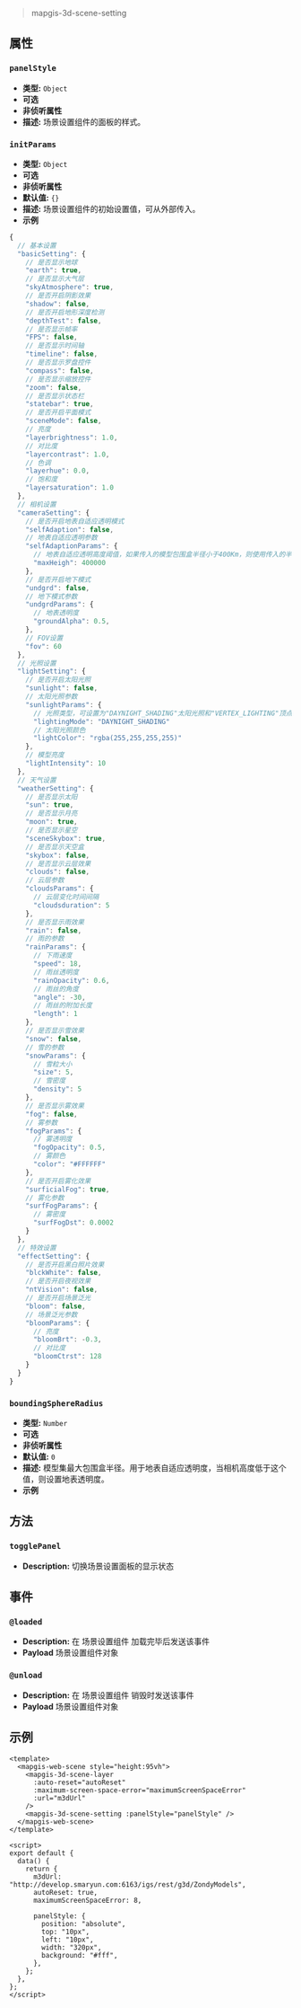 > mapgis-3d-scene-setting

## 属性

### `panelStyle`

- **类型:** `Object`
- **可选**
- **非侦听属性**
- **描述:** 场景设置组件的面板的样式。

### `initParams`

- **类型:** `Object`
- **可选**
- **非侦听属性**
- **默认值:** `{}`
- **描述:** 场景设置组件的初始设置值，可从外部传入。
- **示例**

```js
{
  // 基本设置
  "basicSetting": {
    // 是否显示地球
    "earth": true,
    // 是否显示大气层
    "skyAtmosphere": true,
    // 是否开启阴影效果
    "shadow": false,
    // 是否开启地形深度检测
    "depthTest": false,
    // 是否显示帧率
    "FPS": false,
    // 是否显示时间轴
    "timeline": false,
    // 是否显示罗盘控件
    "compass": false,
    // 是否显示缩放控件
    "zoom": false,
    // 是否显示状态栏
    "statebar": true,
    // 是否开启平面模式
    "sceneMode": false,
    // 亮度
    "layerbrightness": 1.0,
    // 对比度
    "layercontrast": 1.0,
    // 色调
    "layerhue": 0.0,
    // 饱和度
    "layersaturation": 1.0
  },
  // 相机设置
  "cameraSetting": {
    // 是否开启地表自适应透明模式
    "selfAdaption": false,
    // 地表自适应透明参数
    "selfAdaptionParams": {
      // 地表自适应透明高度阈值，如果传入的模型包围盒半径小于400Km，则使用传入的半径；反之则使用400Km
      "maxHeigh": 400000
    },
    // 是否开启地下模式
    "undgrd": false,
    // 地下模式参数
    "undgrdParams": {
      // 地表透明度
      "groundAlpha": 0.5,
    },
    // FOV设置
    "fov": 60
  },
  // 光照设置
  "lightSetting": {
    // 是否开启太阳光照
    "sunlight": false,
    // 太阳光照参数
    "sunlightParams": {
      // 光照类型，可设置为"DAYNIGHT_SHADING"太阳光照和"VERTEX_LIGHTING"顶点光照
      "lightingMode": "DAYNIGHT_SHADING"
      // 太阳光照颜色
      "lightColor": "rgba(255,255,255,255)"
    },
    // 模型亮度
    "lightIntensity": 10
  },
  // 天气设置
  "weatherSetting": {
    // 是否显示太阳
    "sun": true,
    // 是否显示月亮
    "moon": true,
    // 是否显示星空
    "sceneSkybox": true,
    // 是否显示天空盒
    "skybox": false,
    // 是否显示云层效果
    "clouds": false,
    // 云层参数
    "cloudsParams": {
      // 云层变化时间间隔
      "cloudsduration": 5
    },
    // 是否显示雨效果
    "rain": false,
    // 雨的参数
    "rainParams": {
      // 下雨速度
      "speed": 18,
      // 雨丝透明度
      "rainOpacity": 0.6,
      // 雨丝的角度
      "angle": -30,
      // 雨丝的附加长度
      "length": 1
    },
    // 是否显示雪效果
    "snow": false,
    // 雪的参数
    "snowParams": {
      // 雪粒大小
      "size": 5,
      // 雪密度
      "density": 5
    },
    // 是否显示雾效果
    "fog": false,
    // 雾参数
    "fogParams": {
      // 雾透明度
      "fogOpacity": 0.5,
      // 雾颜色
      "color": "#FFFFFF"
    },
    // 是否开启雾化效果
    "surficialFog": true,
    // 雾化参数
    "surfFogParams": {
      // 雾密度
      "surfFogDst": 0.0002
    }
  },
  // 特效设置
  "effectSetting": {
    // 是否开启黑白照片效果
    "blckWhite": false,
    // 是否开启夜视效果
    "ntVision": false,
    // 是否开启场景泛光
    "bloom": false,
    // 场景泛光参数
    "bloomParams": {
      // 亮度
      "bloomBrt": -0.3,
      // 对比度
      "bloomCtrst": 128
    }
  }
}
```

### `boundingSphereRadius`

- **类型:** `Number`
- **可选**
- **非侦听属性**
- **默认值:** `0`
- **描述:** 模型集最大包围盒半径。用于地表自适应透明度，当相机高度低于这个值，则设置地表透明度。
- **示例**

## 方法

### `togglePanel`

- **Description:** 切换场景设置面板的显示状态

## 事件

### `@loaded`

- **Description:** 在 场景设置组件 加载完毕后发送该事件
- **Payload** 场景设置组件对象

### `@unload`

- **Description:** 在 场景设置组件 销毁时发送该事件
- **Payload** 场景设置组件对象

## 示例

```vue
<template>
  <mapgis-web-scene style="height:95vh">
    <mapgis-3d-scene-layer
      :auto-reset="autoReset"
      :maximum-screen-space-error="maximumScreenSpaceError"
      :url="m3dUrl"
    />
    <mapgis-3d-scene-setting :panelStyle="panelStyle" />
  </mapgis-web-scene>
</template>

<script>
export default {
  data() {
    return {
      m3dUrl: "http://develop.smaryun.com:6163/igs/rest/g3d/ZondyModels",
      autoReset: true,
      maximumScreenSpaceError: 8,

      panelStyle: {
        position: "absolute",
        top: "10px",
        left: "10px",
        width: "320px",
        background: "#fff",
      },
    };
  },
};
</script>
```
